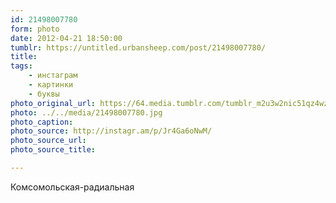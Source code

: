 ```yaml
---
id: 21498007780
form: photo
date: 2012-04-21 18:50:00
tumblr: https://untitled.urbansheep.com/post/21498007780/
title:
tags:
    - инстаграм
    - картинки
    - буквы
photo_original_url: https://64.media.tumblr.com/tumblr_m2u3w2nic51qz4wzio1_640.jpg
photo: ../../media/21498007780.jpg
photo_caption:
photo_source: http://instagr.am/p/Jr4Ga6oNwM/
photo_source_url:
photo_source_title:

---
```


<p>Комсомольская-радиальная</p>
